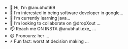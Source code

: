 - 👋 Hi, I’m @anubhuti69
- 👀 I’m interested in being software developer in google...
- 🌱 I’m currently learning java...
- 💞️ I’m looking to collaborate on @dropXout  ...
- 📫 Reach me ON INSTA @anubhuti.exe_ ...
- 😄 Pronouns: her ...
- ⚡ Fun fact: worst at decision making ...

<!---
anubhuti69/anubhuti69 is a ✨ special ✨ repository because its `README.md` (this file) appears on your GitHub profile.
You can click the Preview link to take a look at your changes.
--->

